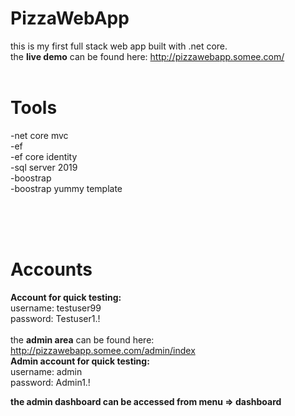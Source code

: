 # PizzaWebApp

this is my first full stack web app built with .net core.
<br>
the **live demo** can be found here: http://pizzawebapp.somee.com/
<br>
<br>

# Tools
-net core mvc <br>
-ef <br>
-ef core identity <br>
-sql server 2019 <br>
-boostrap <br>
-boostrap yummy template <br>


<br>
<br>
<br>

# Accounts

**Account for quick testing:** <br>
username: testuser99 <br>
password: Testuser1.!
<br>
<br>
the **admin area** can be found here: http://pizzawebapp.somee.com/admin/index
<br>
**Admin account for quick testing:** <br>
username: admin <br>
password: Admin1.!

**the admin dashboard can be accessed from menu => dashboard**

